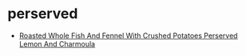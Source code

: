 # perserved

 * [Roasted Whole Fish And Fennel With Crushed Potatoes Perserved Lemon And Charmoula](index/r/roasted-whole-fish-and-fennel-with-crushed-potatoes-perserved-lemon-and-charmoula-236191.json)
